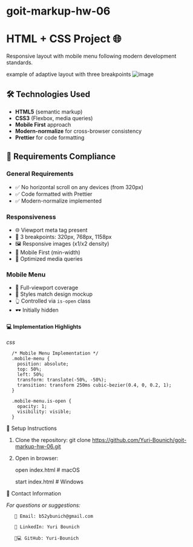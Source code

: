 # goit-markup-hw-06
# HTML + CSS Project 🌐

Responsive layout with mobile menu following modern development standards.

example of adaptive layout with three breakpoints
![image](https://github.com/user-attachments/assets/93c8f188-05e6-4a8b-abbb-5fc0612747da)


## 🛠 Technologies Used
   - **HTML5** (semantic markup)
   - **CSS3** (Flexbox, media queries)
   - **Mobile First** approach
   - **Modern-normalize** for cross-browser consistency
   - **Prettier** for code formatting

 ## 📌 Requirements Compliance

  ### General Requirements
   - ✅ No horizontal scroll on any devices (from 320px)
   - ✅ Code formatted with Prettier
   - ✅ Modern-normalize implemented

  ### Responsiveness
   - 🌐 Viewport meta tag present
   - 📱 3 breakpoints: 320px, 768px, 1158px
   - 🖼️ Responsive images (x1/x2 density)
   - 📐 Mobile First (min-width)
   - 🎯 Optimized media queries

  ### Mobile Menu
   - 🍔 Full-viewport coverage
   - 🎨 Styles match design mockup
   - 👆 Controlled via `is-open` class
   - 🕶️ Initially hidden
     
 #### 💻 Implementation Highlights
*css*

      /* Mobile Menu Implementation */
      .mobile-menu {
        position: absolute;
        top: 50%;
        left: 50%;
        transform: translate(-50%, -50%);
        transition: transform 250ms cubic-bezier(0.4, 0, 0.2, 1);
      }

      .mobile-menu.is-open {
        opacity: 1;
        visibility: visible;
      }


🚀 Setup Instructions
   1. Clone the repository:
   git clone https://github.com/Yuri-Bounich/goit-markup-hw-06.git

   2. Open in browser:
      
       open index.html    # macOS
   
       start index.html  # Windows


📩 Contact Information

*For questions or suggestions:*
   
       📧 Email: b52ybunich@gmail.com
   
       💼 LinkedIn: Yuri Bounich
   
       👨💻 GitHub: Yuri-Bounich
